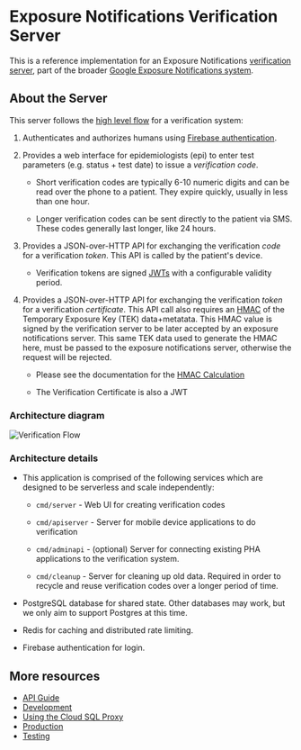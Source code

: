 # Exposure Notifications Verification Server

This is a reference implementation for an Exposure Notifications [verification server](https://developers.google.com/android/exposure-notifications/verification-system), part of the broader [Google Exposure Notifications system](https://github.com/google/exposure-notifications-server).


## About the Server

This server follows the [high level flow](https://developers.google.com/android/exposure-notifications/verification-system#flow-overview)
for a verification system:

1.  Authenticates and authorizes humans using [Firebase
    authentication](https://firebase.google.com/docs/auth).

1.  Provides a web interface for epidemiologists (epi) to enter test parameters
    (e.g. status + test date) to issue a _verification code_.

    -   Short verification codes are typically 6-10 numeric digits and can be
        read over the phone to a patient. They expire quickly, usually in less
        than one hour.

    -   Longer verification codes can be sent directly to the patient via SMS.
        These codes generally last longer, like 24 hours.

1.  Provides a JSON-over-HTTP API for exchanging the verification _code_ for a
    verification _token_. This API is called by the patient's device.

    -   Verification tokens are signed [JWTs](htts://jwt.io) with a configurable
        validity period.

1.  Provides a JSON-over-HTTP API for exchanging the verification _token_ for a
    verification _certificate_. This API call also requires an
    [HMAC](https://en.wikipedia.org/wiki/HMAC) of the Temporary Exposure Key
    (TEK) data+metatata. This HMAC value is signed by the verification server to
    be later accepted by an exposure notifications server. This same TEK data
    used to generate the HMAC here, must be passed to the exposure notifications
    server, otherwise the request will be rejected.

    -   Please see the documentation for the [HMAC
        Calculation](https://developers.google.com/android/exposure-notifications/verification-system#hmac-calc)

	  -   The Verification Certificate is also a JWT


### Architecture diagram

![Verification Flow](https://developers.google.com/android/exposure-notifications/images/verification-flow.svg)

### Architecture details

-   This application is comprised of the following services which are designed
    to be serverless and scale independently:

    -   `cmd/server` - Web UI for creating verification codes

    -   `cmd/apiserver` - Server for mobile device applications to do
        verification

    -   `cmd/adminapi` - (optional) Server for connecting existing PHA
        applications to the verification system.

    -   `cmd/cleanup` - Server for cleaning up old data. Required in order to
        recycle and reuse verification codes over a longer period of time.

-   PostgreSQL database for shared state. Other databases may work, but we only
    aim to support Postgres at this time.

-   Redis for caching and distributed rate limiting.

-   Firebase authentication for login.


## More resources

-   [API Guide](../docs/api.md)
-   [Development](../docs/development.md)
-   [Using the Cloud SQL Proxy](../docs/using-cloud-sql-proxy.md)
-   [Production](../docs/production.md)
-   [Testing](../docs/testing.md)
